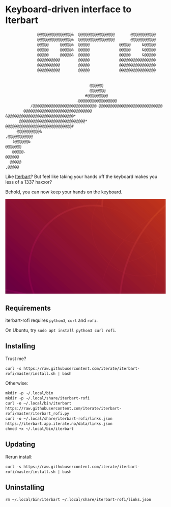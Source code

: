 # Keyboard-driven interface to Iterbart

                  @@@@@@@@@@@@@@@&  @@@@@@@@@@@@@@@@       @@@@@@@@@@@
                  @@@@@@@@@@@@@@@&  @@@@@@@@@@@@@@@@       @@@@@@@@@@@
                  @@@@@     @@@@@&  @@@@@             @@@@@     &@@@@@
                  @@@@@     @@@@@&  @@@@@             @@@@@     &@@@@@
                  @@@@@     @@@@@&  @@@@@             @@@@@     &@@@@@
                  @@@@@@@@@@        @@@@@             @@@@@@@@@@@@@@@@
                  @@@@@@@@@@        @@@@@             @@@@@@@@@@@@@@@@
                  @@@@@@@@@@        @@@@@             @@@@@@@@@@@@@@@@


                                         @@@@@@
                                         @@@@@@@
                                       #@@@@@@@@@
                                   .@@@@@@@@@@@@@@@@@
               /@@@@@@@@@@@@@@@@@@@@@@@@@@@@ @@@@@@@@@@@@@@@@@@@@@@@@@@@@
            @@@@@@@@@@@@@@@@@@@@@@@@@@@@@@    &@@@@@@@@@@@@@@@@@@@@@@@@@@@@@*
          @@@@@@@@@@@@@@@@@@@@@@@@@@@@@*         @@@@@@@@@@@@@@@@@@@@@@@@@@@@@#
         @@@@@@@@@@&                                                ,@@@@@@@@@@@
       (@@@@@@&                                                           @@@@@@@
       @@@@@.                                                               @@@@@@
      @@@@@                                                                  ,@@@@@

Like [Iterbart](https://iterbart.app.iterate.no/)? But feel like taking your
hands off the keyboard makes you less of a 1337 haxxor?

Behold, you can now keep your hands on the keyboard.

![](usage-2020-01-19.gif)

## Requirements

iterbart-rofi requires `python3`, `curl` and `rofi`.

On Ubuntu, try `sudo apt install python3 curl rofi`.

## Installing

Trust me?

    curl -s https://raw.githubusercontent.com/iterate/iterbart-rofi/master/install.sh | bash

Otherwise:

    mkdir -p ~/.local/bin
    mkdir -p ~/.local/share/iterbart-rofi
    curl -o ~/.local/bin/iterbart https://raw.githubusercontent.com/iterate/iterbart-rofi/master/iterbart_rofi.py
    curl -o ~/.local/share/iterbart-rofi/links.json https://iterbart.app.iterate.no/data/links.json
    chmod +x ~/.local/bin/iterbart

## Updating

Rerun install:

    curl -s https://raw.githubusercontent.com/iterate/iterbart-rofi/master/install.sh | bash

## Uninstalling

    rm ~/.local/bin/iterbart ~/.local/share/iterbart-rofi/links.json
